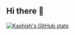 ## Hi there 👋

[![Kashish's GitHub stats](https://github-readme-stats.vercel.app/api?username=04kash&hide=stars)](https://github.com/04kash/github-readme-stats)

<!--
**04kash/04kash** is a ✨ _special_ ✨ repository because its `README.md` (this file) appears on your GitHub profile.

Here are some ideas to get you started:

- 🔭 I’m currently working on ...
- 🌱 I’m currently learning ...
- 👯 I’m looking to collaborate on ...
- 🤔 I’m looking for help with ...
- 💬 Ask me about ...
- 📫 How to reach me: ...
- 😄 Pronouns: ...
- ⚡ Fun fact: ...
-->

